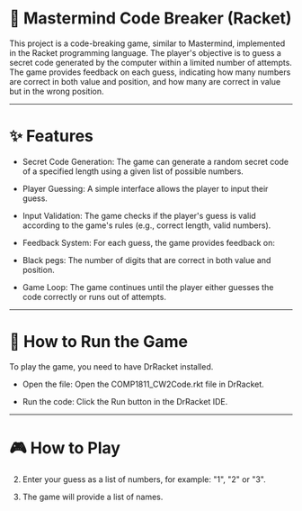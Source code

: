 # 🔢 Mastermind Code Breaker (Racket)
This project is a code-breaking game, similar to Mastermind, implemented in the Racket programming language. The player's objective is to guess a secret code generated by the computer within a limited number of attempts. The game provides feedback on each guess, indicating how many numbers are correct in both value and position, and how many are correct in value but in the wrong position.

---

# ✨ Features
- Secret Code Generation: The game can generate a random secret code of a specified length using a given list of possible numbers.

- Player Guessing: A simple interface allows the player to input their guess.

- Input Validation: The game checks if the player's guess is valid according to the game's rules (e.g., correct length, valid numbers).

- Feedback System: For each guess, the game provides feedback on:

- Black pegs: The number of digits that are correct in both value and position.

- Game Loop: The game continues until the player either guesses the code correctly or runs out of attempts.

---

# 🚀 How to Run the Game
To play the game, you need to have DrRacket installed.

- Open the file: Open the COMP1811_CW2Code.rkt file in DrRacket.

- Run the code: Click the Run button in the DrRacket IDE.

---

# 🎮 How to Play

2. Enter your guess as a list of numbers, for example: "1", "2" or "3".

3. The game will provide a list of names.
